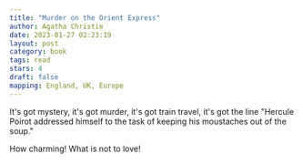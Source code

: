 ```yaml
---
title: "Murder on the Orient Express"
author: Agatha Christie
date: 2023-01-27 02:23:19
layout: post
category: book
tags: read
stars: 4
draft: false
mapping: England, UK, Europe
---
```


It's got mystery, it's got murder, it's got train travel, it's got the line
"Hercule Poirot addressed himself to the task of keeping his moustaches out of the soup."

How charming! What is not to love!
